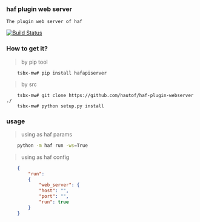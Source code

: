 ### haf plugin web server

    The plugin web server of haf

[![Build Status](https://travis-ci.org/hautof/haf-plugin-webserver.svg?branch=master)](https://travis-ci.org/hautof/haf-plugin-webserver)

### How to get it?

> by pip tool

```shell
    tsbx-mw# pip install hafapiserver
```

> by src

```shell
    tsbx-mw# git clone https://github.com/hautof/haf-plugin-webserver ./
    tsbx-mw# python setup.py install
```

### usage

> using as haf params

```bash
    python -m haf run -ws=True
```

> using as haf config

```json
    {
        "run":
        {
            "web_server": {
            "host": "",
            "port": "",
            "run": true
        }
    }

```